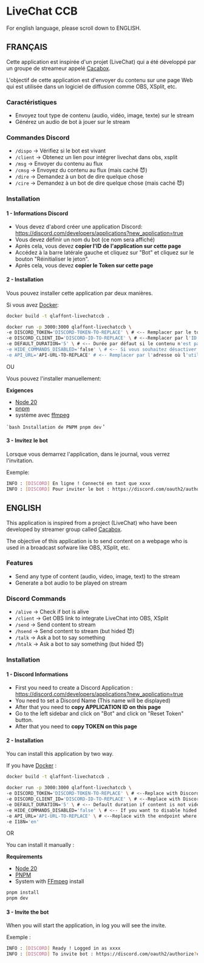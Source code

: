# LiveChat CCB

For english language, please scroll down to ENGLISH.

## FRANÇAIS

Cette application est inspirée d'un projet (LiveChat) qui a été développé par un groupe de streameur appelé [Cacabox](https://www.youtube.com/channel/uc6izvpg2aik83k-rqs6agma).

L'objectif de cette application est d'envoyer du contenu sur une page Web qui est utilisée dans un logiciel de diffusion comme OBS, XSplit, etc.

### Caractéristiques

- Envoyez tout type de contenu (audio, vidéo, image, texte) sur le stream
- Générez un audio de bot à jouer sur le stream

### Commandes Discord

- `/dispo` -> Vérifiez si le bot est vivant
- `/client` -> Obtenez un lien pour intégrer livechat dans obs, xsplit
- `/msg` -> Envoyer du contenu au flux
- `/cmsg` -> Envoyez du contenu au flux (mais caché 😈)
- `/dire` -> Demandez à un bot de dire quelque chose
- `/cire` -> Demandez à un bot de dire quelque chose (mais caché 😈)

### Installation

#### 1 - Informations Discord

- Vous devez d'abord créer une application Discord: https://discord.com/developers/applications?new_application=true
- Vous devez définir un nom du bot (ce nom sera affiché)
- Après cela, vous devez **copier l'ID de l'application sur cette page**
- Accédez à la barre latérale gauche et cliquez sur "Bot" et cliquez sur le bouton "Réinitialiser le jeton".
- Après cela, vous devez **copier le Token sur cette page**

#### 2 - Installation

Vous pouvez installer cette application par deux manières.

Si vous avez [Docker](https://www.docker.com/get-started/):

```bash
docker build -t qlaffont-livechatccb .

docker run -p 3000:3000 qlaffont-livechatccb \
-e DISCORD_TOKEN='DISCORD-TOKEN-TO-REPLACE' \ # <-- Remplacer par le token Discord
-e DISCORD_CLIENT_ID='DISCORD-ID-TO-REPLACE' \ # <--Remplacer par l'ID de l'application Discord
-e DEFAULT_DURATION='5' \ # <-- Durée par défaut si le contenu n'est pas vidéo ou audio
-e HIDE_COMMANDS_DISABLED='false' \ # <-- Si vous souhaitez désactiver les commandes masquées, vous pouvez modifier la valeur de 'false' à 'true'
-e API_URL='API-URL-TO-REPLACE' # <-- Remplacer par l'adresse où l'utilisateur se connectera (Ex: https://livechat.domainname.com)
```

OU

Vous pouvez l'installer manuellement:

**Exigences**
- [Node 20](https://nodejs.org/en)
- [pnpm](https://pnpm.io/fr/installation)
- système avec [ffmpeg](https://ffmpeg.org/)

`` `bash
Installation de PNPM
pnpm dev
`` '

#### 3 - Invitez le bot

Lorsque vous demarrez l'application, dans le journal, vous verrez l'invitation.

Exemple:

```bash
INFO : [DISCORD] En ligne ! Connecté en tant que xxxx
INFO : [DISCORD] Pour inviter le bot : https://discord.com/oauth2/authorize?client_id=xxxx&scope=bot
```


## ENGLISH

This application is inspired from a project (LiveChat) who have been developed by streamer group called [Cacabox](https://www.youtube.com/channel/UC6izVPg2AiK83K-rqS6AgmA).

The objective of this application is to send content on a webpage who is used in a broadcast sofware like OBS, XSplit, etc.

### Features

- Send any type of content (audio, video, image, text) to the stream
- Generate a bot audio to be played on stream

### Discord Commands

- `/alive` -> Check if bot is alive
- `/client` -> Get OBS link to integrate LiveChat into OBS, XSplit
- `/send` -> Send content to stream
- `/hsend` -> Send content to stream (but hided 😈)
- `/talk` -> Ask a bot to say something
- `/htalk` -> Ask a bot to say something (but hided 😈)

### Installation

#### 1 - Discord Informations

- First you need to create a Discord Application : https://discord.com/developers/applications?new_application=true
- You need to set a Discord Name (This name will be displayed)
- After that you need to **copy APPLICATION ID on this page**
- Go to the left sidebar and click on "Bot" and click on "Reset Token" button.
- After that you need to **copy TOKEN on this page**

#### 2 - Installation

You can install this application by two way.

If you have [Docker](https://www.docker.com/get-started/) : 

```bash
docker build -t qlaffont-livechatccb .

docker run -p 3000:3000 qlaffont-livechatccb \
-e DISCORD_TOKEN='DISCORD-TOKEN-TO-REPLACE' \ # <--Replace with Discord Token
-e DISCORD_CLIENT_ID='DISCORD-ID-TO-REPLACE' \ # <--Replace with Discord Application Id
-e DEFAULT_DURATION='5' \ # <-- Default duration if content is not video or audio
-e HIDE_COMMANDS_DISABLED='false' \ # <-- If you want to disable hided commands, you can change the value from 'false' to 'true'
-e API_URL='API-URL-TO-REPLACE' \ # <--Replace with the endpoint where user will connect (Ex: https://livechat.domainname.com)
-e I18N='en'
```

OR

You can install it manually :

**Requirements**
- [Node 20](https://nodejs.org/en)
- [PNPM](https://pnpm.io/en/installation)
- System with [FFmpeg](https://ffmpeg.org/) install

```bash
pnpm install
pnpm dev
```

#### 3 - Invite the bot

When you will start the application, in log you will see the invite.

Exemple :

```bash
INFO : [DISCORD] Ready ! Logged in as xxxx
INFO : [DISCORD] To invite bot : https://discord.com/oauth2/authorize?client_id=xxxx&scope=bot
```
